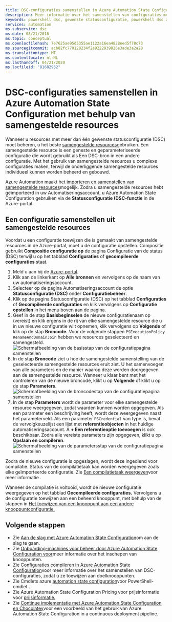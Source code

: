 ```yaml
---
title: DSC-configuraties samenstellen in Azure Automation State Configuration met behulp van samengestelde resources
description: Meer informatie over het samenstellen van configuraties met samengestelde resources in Azure Automation State Configuration.
keywords: powershell dsc, gewenste statusconfiguratie, powershell dsc azure, samengestelde resources
services: automation
ms.subservice: dsc
ms.date: 08/21/2018
ms.topic: conceptual
ms.openlocfilehash: 7e7625ae95d5355ae1122a16ea4828eed5f78c73
ms.sourcegitcommit: acb82fc770128234f2e9222939826e3ade3a2a28
ms.translationtype: MT
ms.contentlocale: nl-NL
ms.lasthandoff: 04/21/2020
ms.locfileid: "81682932"
---
```

# <a name="composing-dsc-configurations-in-azure-automation-state-configuration-using-composite-resources"></a>DSC-configuraties samenstellen in Azure Automation State Configuration met behulp van samengestelde resources

Wanneer u resources met meer dan één gewenste statusconfiguratie (DSC) moet beheren, u het beste [samengestelde resources](/powershell/scripting/dsc/resources/authoringresourcecomposite)gebruiken. Een samengestelde resource is een geneste en geparameteriseerde configuratie die wordt gebruikt als Een DSC-bron in een andere configuratie. Met het gebruik van samengestelde resources u complexe configuraties maken, terwijl de onderliggende samengestelde resources individueel kunnen worden beheerd en gebouwd.

Azure Automation maakt het [importeren en samenstellen van samengestelde resources](automation-dsc-compile.md)mogelijk. Zodra u samengestelde resources hebt geïmporteerd in uw Automatiseringsaccount, u Azure Automation State Configuration gebruiken via de **Statusconfiguratie (DSC-functie** in de Azure-portal.

## <a name="composing-a-configuration-from-composite-resources"></a>Een configuratie samenstellen uit samengestelde resources

Voordat u een configuratie toewijzen die is gemaakt van samengestelde resources in de Azure-portal, moet u de configuratie opstellen. Compositie gebruikt **Compositie configuratie op** de pagina Configuratie van de status (DSC) terwijl u op het tabblad **Configuraties** of **gecompileerde configuraties** staat.

1. Meld u aan bij de [Azure-portal](https://portal.azure.com).
1. Klik aan de linkerkant op **Alle bronnen** en vervolgens op de naam van uw automatiseringsaccount.
1. Selecteer op de pagina Automatiseringsaccount de optie **Statusconfiguratie (DSC)** onder **Configuratiebeheer**.
1. Klik op de pagina Statusconfiguratie (DSC) op het tabblad **Configuraties** of **Gecompileerde configuraties** en klik vervolgens op **Configuratie opstellen** in het menu boven aan de pagina.
1. Geef in de stap **Basisbeginselen** de nieuwe configuratienaam op (vereist) en klik ergens in de rij van elke samengestelde resource die u in uw nieuwe configuratie wilt opnemen, klik vervolgens op **Volgende** of klik op de stap **Broncode.** Voor de volgende stappen `PSExecutionPolicy` `RenameAndDomainJoin` hebben we resources geselecteerd en samengesteld.
   ![Schermafbeelding van de basisstap van de configuratiepagina samenstellen](./media/compose-configurationwithcompositeresources/compose-configuration-basics.png)
1. In de stap **Broncode** ziet u hoe de samengestelde samenstelling van de geselecteerde samengestelde resources eruit ziet. U het samenvoegen van alle parameters en de manier waarop deze worden doorgegeven aan de samengestelde resource. Wanneer u klaar bent met het controleren van de nieuwe broncode, klikt u op **Volgende** of klikt u op de stap **Parameters.**
   ![Schermafbeelding van de broncodestap van de configuratiepagina samenstellen](./media/compose-configurationwithcompositeresources/compose-configuration-sourcecode.png)
1. In de stap **Parameters** wordt de parameter voor elke samengestelde resource weergegeven, zodat waarden kunnen worden opgegeven. Als een parameter een beschrijving heeft, wordt deze weergegeven naast het parameterveld. Als een parameter `PSCredential` van type is, bevat de vervolgkeuzelijst een lijst met **referentieobjecten** in het huidige automatiseringsaccount. A **+ Een referentieoptie toevoegen** is ook beschikbaar. Zodra alle vereiste parameters zijn opgegeven, klikt u op **Opslaan en compileren**.
   ![Schermafbeelding van de parametersstap van de configuratiepagina samenstellen](./media/compose-configurationwithcompositeresources/compose-configuration-parameters.png)

Zodra de nieuwe configuratie is opgeslagen, wordt deze ingediend voor compilatie. Status van de compilatietaak kan worden weergegeven zoals elke geïmporteerde configuratie. Zie [Een compilatietaak weergeven](automation-dsc-getting-started.md#viewing-a-compilation-job)voor meer informatie .

Wanneer de compilatie is voltooid, wordt de nieuwe configuratie weergegeven op het tabblad **Gecompileerde configuraties.** Vervolgens u de configuratie toewijzen aan een beheerd knooppunt, met behulp van de stappen in [Het toewijzen van een knooppunt aan een andere knooppuntconfiguratie.](automation-dsc-getting-started.md#reassigning-a-node-to-a-different-node-configuration)

## <a name="next-steps"></a>Volgende stappen

- Zie [Aan de slag met Azure Automation State Configuration](automation-dsc-getting-started.md)om aan de slag te gaan.
- Zie [Onboarding-machines voor beheer door Azure Automation State Configuration voor](automation-dsc-onboarding.md)meer informatie over het inschepen van knooppunten.
- Zie [Configuraties compileren in Azure Automation State Configuration](automation-dsc-compile.md)voor meer informatie over het samenstellen van DSC-configuraties, zodat u ze toewijzen aan doelknooppunten.
- Zie Cmdlets azure [automation state configuration](/powershell/module/azurerm.automation/#automation)voor PowerShell-cmdlet .
- Zie Azure Automation State Configuration Pricing voor prijsinformatie voor [prijsinformatie.](https://azure.microsoft.com/pricing/details/automation/)
- Zie [Continue implementatie met Azure Automation State Configuration en Chocolatey](automation-dsc-cd-chocolatey.md)voor een voorbeeld van het gebruik van Azure Automation State Configuration in a continuous deployment pipeline.
